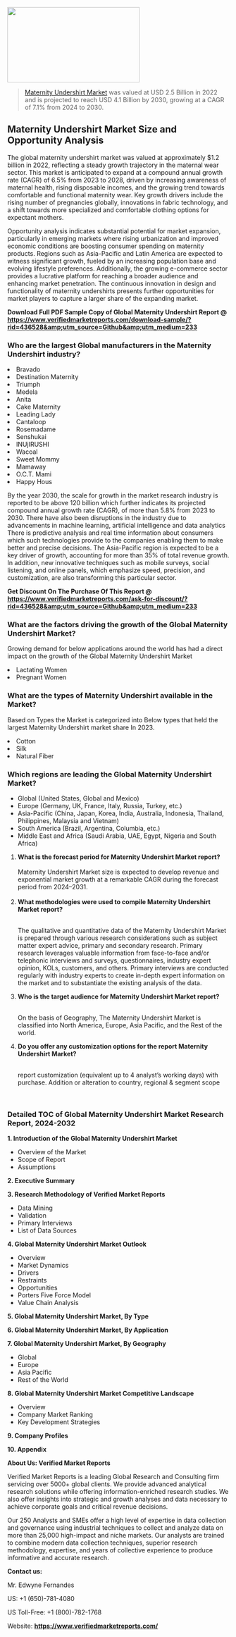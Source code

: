 <img src="https://ffe5etoiles.com/wp-content/uploads/2024/12/MST1-300x171.png" alt="" width="300" height="171" class="alignnone size-medium wp-image-20088" /><blockquote><p><p><a href="https://www.verifiedmarketreports.com/download-sample/?rid=436528&utm_source=Github&utm_medium=233" target="_blank">Maternity Undershirt Market</a> was valued at USD 2.5 Billion in 2022 and is projected to reach USD 4.1 Billion by 2030, growing at a CAGR of 7.1% from 2024 to 2030.</p></blockquote><p><h2>Maternity Undershirt Market Size and Opportunity Analysis</h2> <p>The global maternity undershirt market was valued at approximately $1.2 billion in 2022, reflecting a steady growth trajectory in the maternal wear sector. This market is anticipated to expand at a compound annual growth rate (CAGR) of 6.5% from 2023 to 2028, driven by increasing awareness of maternal health, rising disposable incomes, and the growing trend towards comfortable and functional maternity wear. Key growth drivers include the rising number of pregnancies globally, innovations in fabric technology, and a shift towards more specialized and comfortable clothing options for expectant mothers.</p> <p>Opportunity analysis indicates substantial potential for market expansion, particularly in emerging markets where rising urbanization and improved economic conditions are boosting consumer spending on maternity products. Regions such as Asia-Pacific and Latin America are expected to witness significant growth, fueled by an increasing population base and evolving lifestyle preferences. Additionally, the growing e-commerce sector provides a lucrative platform for reaching a broader audience and enhancing market penetration. The continuous innovation in design and functionality of maternity undershirts presents further opportunities for market players to capture a larger share of the expanding market.</p> </p><p class=""><strong>Download Full PDF Sample Copy of Global Maternity Undershirt Report @ <a href="https://www.verifiedmarketreports.com/download-sample/?rid=436528&amp;utm_source=Github&amp;utm_medium=233" target="_blank">https://www.verifiedmarketreports.com/download-sample/?rid=436528&amp;utm_source=Github&amp;utm_medium=233</a></strong></p><h3 id="" class="">Who are the largest Global manufacturers in the Maternity Undershirt industry?</h3><p><li>Bravado</li><li> Destination Maternity</li><li> Triumph</li><li> Medela</li><li> Anita</li><li> Cake Maternity</li><li> Leading Lady</li><li> Cantaloop</li><li> Rosemadame</li><li> Senshukai</li><li> INUjIRUSHI</li><li> Wacoal</li><li> Sweet Mommy</li><li> Mamaway</li><li> O.C.T. Mami</li><li> Happy Hous</li></p><div class=""><div class="" dir="" data-message-author-role="" data-message-id="" data-message-model-slug=""><div class=""><div class=""><div class=""><div class="" dir="" data-message-author-role="" data-message-id="" data-message-model-slug=""><div class=""><div class=""><p>By the year 2030, the scale for growth in the market research industry is reported to be above 120 billion which further indicates its projected compound annual growth rate (CAGR), of more than 5.8% from 2023 to 2030. There have also been disruptions in the industry due to advancements in machine learning, artificial intelligence and data analytics There is predictive analysis and real time information about consumers which such technologies provide to the companies enabling them to make better and precise decisions. The Asia-Pacific region is expected to be a key driver of growth, accounting for more than 35% of total revenue growth. In addition, new innovative techniques such as mobile surveys, social listening, and online panels, which emphasize speed, precision, and customization, are also transforming this particular sector.</p><p><strong>Get Discount On The Purchase Of This Report @&nbsp; <a href="https://www.verifiedmarketreports.com/ask-for-discount/?rid=436528&amp;utm_source=Github&amp;utm_medium=233" target="_blank">https://www.verifiedmarketreports.com/ask-for-discount/?rid=436528&amp;utm_source=Github&amp;utm_medium=233</a></strong></p></div></div></div></div></div></div></div></div><h3 id="" class="">What are the factors driving the growth of the Global Maternity Undershirt Market?</h3><p id="" class="">Growing demand for below applications around the world has had a direct impact on the growth of the Global Maternity Undershirt Market</p><p id="" class=""><li>Lactating Women</li><li> Pregnant Women</li></p><h3 id="" class="">What are the types of Maternity Undershirt available in the Market?</h3><p id="" class="">Based on Types the Market is categorized into Below types that held the largest Maternity Undershirt market share In 2023.</p><p id="" class=""><li>Cotton</li><li> Silk</li><li> Natural Fiber</li></p><h3 id="" class="">Which regions are leading the Global Maternity Undershirt Market?</h3><ul><li>Global (United States, Global and Mexico)</li><li>Europe (Germany, UK, France, Italy, Russia, Turkey, etc.)</li><li>Asia-Pacific (China, Japan, Korea, India, Australia, Indonesia, Thailand, Philippines, Malaysia and Vietnam)</li><li>South America (Brazil, Argentina, Columbia, etc.)</li><li>Middle East and Africa (Saudi Arabia, UAE, Egypt, Nigeria and South Africa)</li></ul><p><ol><li><strong>What is the forecast period for Maternity Undershirt Market report?<br /></strong><br /><span data-sheets-root="1" data-sheets-value="{&quot;1&quot;:2,&quot;2&quot;:&quot;XXXX size is expected to develop revenue and exponential market growth at a remarkable CAGR during the forecast period from 2024&ndash;2030.&quot;}" data-sheets-userformat="{&quot;2&quot;:12674,&quot;4&quot;:{&quot;1&quot;:2,&quot;2&quot;:16776960},&quot;10&quot;:2,&quot;11&quot;:0,&quot;15&quot;:&quot;Arial&quot;,&quot;16&quot;:12}">Maternity Undershirt Market size is expected to develop revenue and exponential market growth at a remarkable CAGR during the forecast period from 2024&ndash;2031.</span><br /><br /></li><li><strong>What methodologies were used to compile Maternity Undershirt Market report?<br /><br /></strong><p>The qualitative and quantitative data of the&nbsp;Maternity Undershirt Market is prepared through various research considerations such as subject matter expert advice, primary and secondary research. Primary research leverages valuable information from face-to-face and/or telephonic interviews and surveys, questionnaires, industry expert opinion, KOLs, customers, and others. Primary interviews are conducted regularly with industry experts to create in-depth expert information on the market and to substantiate the existing analysis of the data.&nbsp;</p></li><li><strong>Who is the target audience for Maternity Undershirt Market report?<br /><br /></strong><p>On the basis of Geography, The&nbsp;Maternity Undershirt Market is classified into North America, Europe, Asia Pacific, and the Rest of the world.</p></li><li><strong>Do you offer any customization options for the report Maternity Undershirt Market?<br /><br /></strong><p>report customization (equivalent up to 4 analyst&rsquo;s working days) with purchase. Addition or alteration to country, regional &amp; segment scope</p><p>&nbsp;</p></li></ol></p><h3 id="" class="">Detailed TOC of Global Maternity Undershirt Market Research Report, 2024-2032</h3><p id="" class=""><strong>1. Introduction of the Global Maternity Undershirt Market</strong></p><ul><li>Overview of the Market</li><li>Scope of Report</li><li>Assumptions</li></ul><p id="" class=""><strong>2. Executive Summary</strong></p><p id="" class=""><strong>3. Research Methodology of&nbsp;Verified Market Reports</strong></p><ul><li>Data Mining</li><li>Validation</li><li>Primary Interviews</li><li>List of Data Sources</li></ul><p id="" class=""><strong>4. Global Maternity Undershirt Market Outlook</strong></p><ul><li>Overview</li><li>Market Dynamics</li><li>Drivers</li><li>Restraints</li><li>Opportunities</li><li>Porters Five Force Model</li><li>Value Chain Analysis</li></ul><p id="" class=""><strong>5. Global Maternity Undershirt Market, By&nbsp;Type</strong></p><p id="" class=""><strong>6. Global Maternity Undershirt Market, By Application</strong></p><p id="" class=""><strong>7. Global Maternity Undershirt Market, By Geography</strong></p><ul><li>Global</li><li>Europe</li><li>Asia Pacific</li><li>Rest of the World</li></ul><p id="" class=""><strong>8. Global Maternity Undershirt Market Competitive Landscape</strong></p><ul><li>Overview</li><li>Company Market Ranking</li><li>Key Development Strategies</li></ul><p id="" class=""><strong>9. Company Profiles</strong></p><p id="" class=""><strong>10. Appendix</strong></p><p id="" class=""><strong>About Us: Verified Market Reports</strong></p><p id="" class="">Verified Market Reports is a leading Global Research and Consulting firm servicing over 5000+ global clients. We provide advanced analytical research solutions while offering information-enriched research studies. We also offer insights into strategic and growth analyses and data necessary to achieve corporate goals and critical revenue decisions.</p><p id="" class="">Our 250 Analysts and SMEs offer a high level of expertise in data collection and governance using industrial techniques to collect and analyze data on more than 25,000 high-impact and niche markets. Our analysts are trained to combine modern data collection techniques, superior research methodology, expertise, and years of collective experience to produce informative and accurate research.</p><p id="" class=""><strong>Contact us:</strong></p><p id="" class="">Mr. Edwyne Fernandes</p><p id="" class="">US: +1 (650)-781-4080</p><p id="" class="">US Toll-Free: +1 (800)-782-1768</p><p id="" class="">Website: <a target="" data-test-app-aware-link=""><strong>https://www.verifiedmarketreports.com/</strong></a></p>
